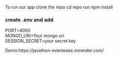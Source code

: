 To run our app clone the repo
cd repo
run npm install
<h3>create .env and add</h3>
PORT=4000<br>
MONGO_URI=Your mongo uri<br>
SESSION_SECRET=your secret key<br>
<p>Demo:https://javathon-eventease.onrender.com/</p>
